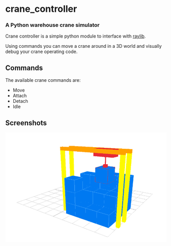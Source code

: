 # crane_controller
### A Python warehouse crane simulator

Crane controller is a simple python module to interface with [raylib](https://www.raylib.com/).

Using commands you can move a crane around in a 3D world and visually debug your crane operating code.

## Commands
The available crane commands are:
 - Move
 - Attach
 - Detach
 - Idle


## Screenshots
![Screenshot](screenshots/screenshot.png)
